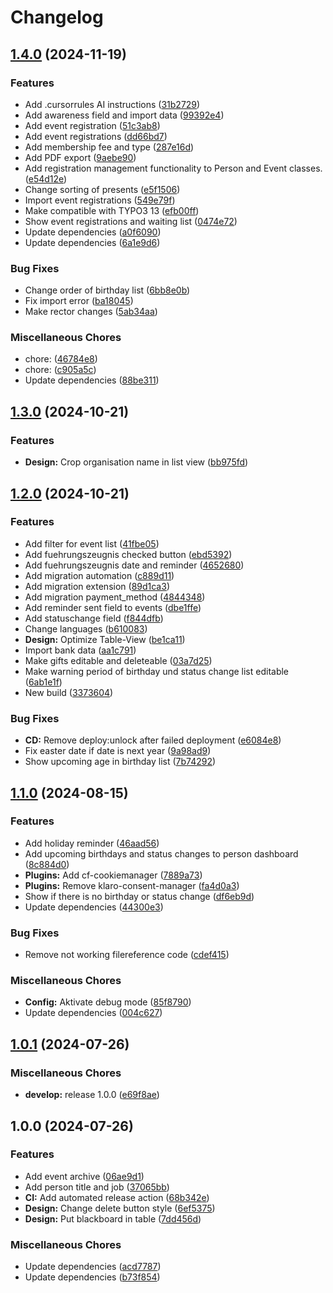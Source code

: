 # Changelog

## [1.4.0](https://github.com/Starraider/devViteTypo3/compare/v1.3.0...v1.4.0) (2024-11-19)


### Features

* Add .cursorrules AI instructions ([31b2729](https://github.com/Starraider/devViteTypo3/commit/31b27291701ca9d391ffef70e8a30a3a759ee0e5))
* Add awareness field and import data ([99392e4](https://github.com/Starraider/devViteTypo3/commit/99392e4478dee8295dedecf8339d821110356e8c))
* Add event registration ([51c3ab8](https://github.com/Starraider/devViteTypo3/commit/51c3ab854184cc4bb984dd813542142652543442))
* Add event registrations ([dd66bd7](https://github.com/Starraider/devViteTypo3/commit/dd66bd7312296cafad78a8a94d8e56b98ba553b8))
* Add membership fee and type ([287e16d](https://github.com/Starraider/devViteTypo3/commit/287e16dac98450107dedd7b603be731397d9e585))
* Add PDF export ([9aebe90](https://github.com/Starraider/devViteTypo3/commit/9aebe90eded30fc0a2db79f55599319657b5728c))
* Add registration management functionality to Person and Event classes. ([e54d12e](https://github.com/Starraider/devViteTypo3/commit/e54d12e91f0481c6fcb41bdbefb176548e68e6c9))
* Change sorting of presents ([e5f1506](https://github.com/Starraider/devViteTypo3/commit/e5f1506cba140b731a253ae97265f3c5531e8fa6))
* Import event registrations ([549e79f](https://github.com/Starraider/devViteTypo3/commit/549e79f822b217662cd518679773889b767e58f5))
* Make compatible with TYPO3 13 ([efb00ff](https://github.com/Starraider/devViteTypo3/commit/efb00ff7a3c744574135c39d44fe4f924c0d6b49))
* Show event registrations and waiting list ([0474e72](https://github.com/Starraider/devViteTypo3/commit/0474e725435bf364b53b106d2fe06dc65521fd2f))
* Update dependencies ([a0f6090](https://github.com/Starraider/devViteTypo3/commit/a0f6090f9e5faa37c9bfad688c1b3aa312339016))
* Update dependencies ([6a1e9d6](https://github.com/Starraider/devViteTypo3/commit/6a1e9d63df347e1937a44c9202318fda4e7f3ab8))


### Bug Fixes

* Change order of birthday list ([6bb8e0b](https://github.com/Starraider/devViteTypo3/commit/6bb8e0b688afa682d8be860f2d2563add6d815a9))
* Fix import error ([ba18045](https://github.com/Starraider/devViteTypo3/commit/ba180451a1dc2116f9025a206a453250371e34bd))
* Make rector changes ([5ab34aa](https://github.com/Starraider/devViteTypo3/commit/5ab34aa9897084faf3d3ffde35e3e3080f476fa8))


### Miscellaneous Chores

* chore:  ([46784e8](https://github.com/Starraider/devViteTypo3/commit/46784e829faa9eae1d23552879c50db6a71311de))
* chore:  ([c905a5c](https://github.com/Starraider/devViteTypo3/commit/c905a5cae2d3401221e5a502931a3864116d4bde))
* Update dependencies ([88be311](https://github.com/Starraider/devViteTypo3/commit/88be3117a734c6fb75f38e39f339eac62a256b44))

## [1.3.0](https://github.com/Starraider/devViteTypo3/compare/v1.2.0...v1.3.0) (2024-10-21)


### Features

* **Design:** Crop organisation name in list view ([bb975fd](https://github.com/Starraider/devViteTypo3/commit/bb975fdeb500e9982b4deb8c43773729b822cb0c))

## [1.2.0](https://github.com/Starraider/devViteTypo3/compare/v1.1.0...v1.2.0) (2024-10-21)


### Features

* Add filter for event list ([41fbe05](https://github.com/Starraider/devViteTypo3/commit/41fbe0580899b9b83f6125a9b941c23301bfbe3b))
* Add fuehrungszeugnis checked button ([ebd5392](https://github.com/Starraider/devViteTypo3/commit/ebd5392fed843e158121e630da7983a93be8de1f))
* Add fuehrungszeugnis date and reminder ([4652680](https://github.com/Starraider/devViteTypo3/commit/465268083c7be9a422264bf474dedd4cbd46df02))
* Add migration automation ([c889d11](https://github.com/Starraider/devViteTypo3/commit/c889d11b535958c560722b58f05d2a03dd5e94cb))
* Add migration extension ([89d1ca3](https://github.com/Starraider/devViteTypo3/commit/89d1ca3035eda0f990b5f6c81f527fccdd412057))
* Add migration payment_method ([4844348](https://github.com/Starraider/devViteTypo3/commit/4844348f51c50cdfb50a496af7983dc8caa3cd72))
* Add reminder sent field to events ([dbe1ffe](https://github.com/Starraider/devViteTypo3/commit/dbe1ffe875fb25dd8a47b6e63d401f48a5aeb1f0))
* Add statuschange field ([f844dfb](https://github.com/Starraider/devViteTypo3/commit/f844dfbe60e381f19356eaa48eb3211ec4414325))
* Change languages ([b610083](https://github.com/Starraider/devViteTypo3/commit/b6100833f8fb265b8561b04398836dcf1c4505df))
* **Design:** Optimize Table-View ([be1ca11](https://github.com/Starraider/devViteTypo3/commit/be1ca11c31a559db518e711367f9494c8d4fba56))
* Import bank data ([aa1c791](https://github.com/Starraider/devViteTypo3/commit/aa1c79162e74b7e3b3afa8a2733a06f0bb10c67a))
* Make gifts editable and deleteable ([03a7d25](https://github.com/Starraider/devViteTypo3/commit/03a7d258c113e5ded47abd475995c7fb80092dc4))
* Make warning period of birthday und status change list editable ([6ab1e1f](https://github.com/Starraider/devViteTypo3/commit/6ab1e1f3d0aff484b5e5c3966172a7f8185b43b2))
* New build ([3373604](https://github.com/Starraider/devViteTypo3/commit/3373604fb4bfa6c7f7d502ce61211892cfbe2ef4))


### Bug Fixes

* **CD:** Remove deploy:unlock after failed deployment ([e6084e8](https://github.com/Starraider/devViteTypo3/commit/e6084e88111b301f46d8bc8fdbb1b42d1fa2aaea))
* Fix easter date if date is next year ([9a98ad9](https://github.com/Starraider/devViteTypo3/commit/9a98ad9d7024f5bf0fba3ae77e4604cff192189e))
* Show upcoming age in birthday list ([7b74292](https://github.com/Starraider/devViteTypo3/commit/7b74292c2850bd0b5c2af93e75ef3744f5602432))

## [1.1.0](https://github.com/Starraider/devViteTypo3/compare/v1.0.1...v1.1.0) (2024-08-15)


### Features

* Add holiday reminder ([46aad56](https://github.com/Starraider/devViteTypo3/commit/46aad568be68b32cbf12ddb58d6c138566e264a2))
* Add upcoming birthdays and status changes to person dashboard ([8c884d0](https://github.com/Starraider/devViteTypo3/commit/8c884d0c220c1afd8d6ec54e6a712a0fbf86f666))
* **Plugins:** Add cf-cookiemanager ([7889a73](https://github.com/Starraider/devViteTypo3/commit/7889a73d3eae1185bd85c5927852d39c8dd5caa8))
* **Plugins:** Remove klaro-consent-manager ([fa4d0a3](https://github.com/Starraider/devViteTypo3/commit/fa4d0a3c573f001677135f2f179be032094359e5))
* Show if there is no birthday or status change ([df6eb9d](https://github.com/Starraider/devViteTypo3/commit/df6eb9d6c16a3fca69d6f09847775a96500d51d3))
* Update dependencies ([44300e3](https://github.com/Starraider/devViteTypo3/commit/44300e3cc86e1c468809d5e4cbee599586ebf55f))


### Bug Fixes

* Remove not working filereference code ([cdef415](https://github.com/Starraider/devViteTypo3/commit/cdef4156b024a2e4da1926f96d3d5be99660d15c))


### Miscellaneous Chores

* **Config:** Aktivate debug mode ([85f8790](https://github.com/Starraider/devViteTypo3/commit/85f879047c5b7ecd71264b7adf7f93e8f73fa9d2))
* Update dependencies ([004c627](https://github.com/Starraider/devViteTypo3/commit/004c627685bfd81389939485f1b009203cb6e2f6))

## [1.0.1](https://github.com/Starraider/devViteTypo3/compare/1.0.0...v1.0.1) (2024-07-26)


### Miscellaneous Chores

* **develop:** release 1.0.0 ([e69f8ae](https://github.com/Starraider/devViteTypo3/commit/e69f8aec1eeff339c4143bef60cb8e01c0ab700b))

## 1.0.0 (2024-07-26)


### Features

* Add event archive ([06ae9d1](https://github.com/Starraider/devViteTypo3/commit/06ae9d1102b1e5984c9912e912a99c810307d13c))
* Add person title and job ([37065bb](https://github.com/Starraider/devViteTypo3/commit/37065bb43e8511c27a23209630bbf6532c33a000))
* **CI:** Add automated release action ([68b342e](https://github.com/Starraider/devViteTypo3/commit/68b342e1a65affe08741fa3ad071ba500cb8e429))
* **Design:** Change delete button style ([6ef5375](https://github.com/Starraider/devViteTypo3/commit/6ef5375bd265424a5f382371bf155602cd53c507))
* **Design:** Put blackboard in table ([7dd456d](https://github.com/Starraider/devViteTypo3/commit/7dd456db95eb4b294b4868aa6d9c07b0a6e45c7a))


### Miscellaneous Chores

* Update dependencies ([acd7787](https://github.com/Starraider/devViteTypo3/commit/acd7787dbb64d97766f0e5ffd62d37ac1dafad4c))
* Update dependencies ([b73f854](https://github.com/Starraider/devViteTypo3/commit/b73f854270bb098d0386f42fd7aea13ec6ebfe49))
